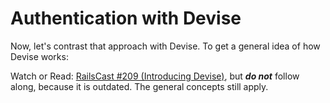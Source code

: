 # Authentication with Devise

Now, let's contrast that approach with Devise. To get a general idea of how Devise works:

Watch or Read: [RailsCast #209 (Introducing Devise)]( http://railscasts.com/episodes/209-introducing-devise?view=asciicast), but ***do not*** follow along, because it is outdated. The general concepts still apply.
